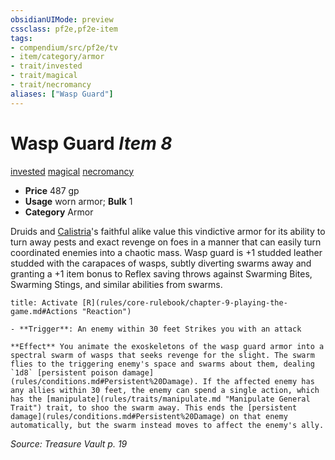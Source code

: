 ```yaml
---
obsidianUIMode: preview
cssclass: pf2e,pf2e-item
tags:
- compendium/src/pf2e/tv
- item/category/armor
- trait/invested
- trait/magical
- trait/necromancy
aliases: ["Wasp Guard"]
---
```

# Wasp Guard *Item 8*  
[invested](rules/traits/invested.md "Invested Item Trait")  [magical](rules/traits/magical.md "Magical Item Trait")  [necromancy](rules/traits/necromancy.md "Necromancy School Trait")  

- **Price** 487 gp
- **Usage** worn armor; **Bulk** 1
- **Category** Armor

Druids and [Calistria](compendium/setting/deities/calistria.md)'s faithful alike value this vindictive armor for its ability to turn away pests and exact revenge on foes in a manner that can easily turn coordinated enemies into a chaotic mass. Wasp guard is +1 studded leather studded with the carapaces of wasps, subtly diverting swarms away and granting a +1 item bonus to Reflex saving throws against Swarming Bites, Swarming Stings, and similar abilities from swarms.

```ad-embed-ability
title: Activate [R](rules/core-rulebook/chapter-9-playing-the-game.md#Actions "Reaction")

- **Trigger**: An enemy within 30 feet Strikes you with an attack

**Effect** You animate the exoskeletons of the wasp guard armor into a spectral swarm of wasps that seeks revenge for the slight. The swarm flies to the triggering enemy's space and swarms about them, dealing `1d8` [persistent poison damage](rules/conditions.md#Persistent%20Damage). If the affected enemy has any allies within 30 feet, the enemy can spend a single action, which has the [manipulate](rules/traits/manipulate.md "Manipulate General Trait") trait, to shoo the swarm away. This ends the [persistent damage](rules/conditions.md#Persistent%20Damage) on that enemy automatically, but the swarm instead moves to affect the enemy's ally.
```

*Source: Treasure Vault p. 19*